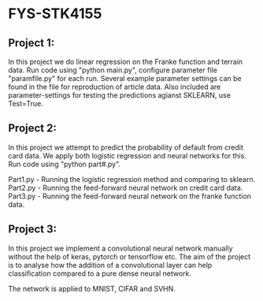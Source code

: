 # FYS-STK4155
## Project 1:
In this project we do linear regression on the Franke function and terrain data.
Run code using "python main.py", configure parameter file "paramfile.py" for each run.
Several example parameter settings can be found in the file for reproduction of article data.
Also included are parameter-settings for testing the predictions agianst SKLEARN, use Test=True.

## Project 2:
In this project we attempt to predict the probability of default from credit card data.
We apply both logistic regression and neural networks for this. Run code using "python part#.py".
  
Part1.py - Running the logistic regression method and comparing to sklearn.  
Part2.py - Running the feed-forward neural network on credit card data.  
Part3.py - Running the feed-forward neural network on the franke function data.  

## Project 3:
In this project we implement a convolutional neural network manually without
the help of keras, pytorch or tensorflow etc.
The aim of the project is to analyse how the addition of a convolutional layer can help classification compared to a pure dense neural network.

The network is applied to MNIST, CIFAR and SVHN.